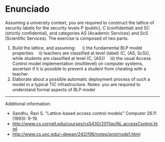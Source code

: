 # Enunciado
Assuming a university context, you are required to construct the lattice of security labels for the security levels P (public), C (confidential) and SC (strictly confidential), and categories AS (Academic Services) and ScS (Scientific Services). The exercise is composed of two parts:
1. Build the lattice, and assuming:
  i) the fundamental BLP model properties
  ii) teachers are classified at level (label) (C, {AS, ScS}), while students are classified at level (C, {AS})
  iii) the usual Access Control model implementation (multilevel) on computer systems, ascertain if it is possible to prevent a student from cheating with a teacher.
2. Elaborate about a possible automatic deployment process of such a model in a typical TIC infrastructure.
Notes: you are required to understand formal aspects of BLP model
----------------------------
Additional information:
- Sandhu, Ravi S. "Lattice-based access control models" Computer 26.11 (1993): 9-19.
- http://www.cs.cornell.edu/courses/cs5430/2011sp/NL.accessControl.html
- http://www.cs.unc.edu/~dewan/242/f96/notes/prot/node1.html
